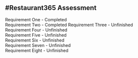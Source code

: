#Restaurant365 Assessment
-----------------------------------------------------------------------------------------------  
Requirement One - Completed  
Requirement Two - Completed
Requirement Three - Unfinished  
Requirement Four - Unfinished  
Requirement Five - Unfinished  
Requirement Six - Unfinished  
Requirement Seven - Unfinished  
Requirement Eight - Unfinished  
